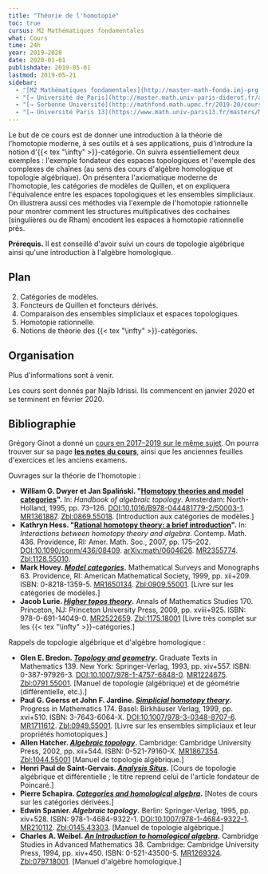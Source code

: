 ```yaml
---
title: "Théorie de l'homotopie"
toc: true
cursus: M2 Mathématiques fondamentales
what: Cours
time: 24h
year: 2019–2020
date: 2020-01-01
publishdate: 2019-05-01
lastmod: 2019-05-21
sidebar:
  - "[M2 Mathématiques fondamentales](http://master-math-fonda.imj-prg.fr/)"
  - "[→ Université de Paris](http://master.math.univ-paris-diderot.fr/annee/m2-math/)"
  - "[→ Sorbonne Université](http://mathfond.math.upmc.fr/2019-20/cours.html)"
  - "[→ Université Paris 13](https://www.math.univ-paris13.fr/masters/Masters_M2_recherche.html)"
---
```


Le but de ce cours est de donner une introduction à la théorie de l'homotopie moderne, à ses outils et à ses applications, puis d'introdure la notion d'{{< tex "\infty" >}}-catégorie. On suivra essentiellement deux exemples : l'exemple fondateur des espaces topologiques et l'exemple des complexes de chaînes (au sens des cours d'algèbre homologique et topologie algébrique). On présentera l'axiomatique moderne de l'homotopie, les catégories de modèles de Quillen, et on expliquera l'équivalence entre les espaces topologiques et les ensembles simpliciaux. On illustrera aussi ces méthodes via l'exemple de l'homotopie rationnelle pour montrer comment les structures multiplicatives des cochaines (singulières ou de Rham) encodent les espaces à homotopie rationnelle près. 

**Prérequis.**  Il est conseillé d'avoir suivi un cours de topologie algébrique ainsi qu'une introduction à l'algèbre homologique. 

## Plan

2. Catégories de modèles.
3. Foncteurs de Quillen et foncteurs dérivés.
4. Comparaison des ensembles simpliciaux et espaces topologiques.
5. Homotopie rationnelle.
6. Notions de théorie des {{< tex "\infty" >}}-catégories.

## Organisation

<div class="alert alert-info" role="alert">Plus d'informations sont à venir.</div>

Les cours sont donnés par Najib Idrissi.
Ils commencent en janvier 2020 et se terminent en février 2020.

## Bibliographie

<div class="alert alert-primary" role="alert">
Grégory Ginot a donné un <a href="https://www.math.univ-paris13.fr/~ginot/Homotopie/">cours en 2017–2019 sur le même sujet</a>.
On pourra trouver sur sa page <strong><a class="alert-link" href="https://www.math.univ-paris13.fr/%7Eginot/Homotopie/Ginot-homotopie2019.pdf">les notes du cours</a></strong>, ainsi que les anciennes feuilles d'exercices et les anciens examens.
</div>

Ouvrages sur la théorie de l'homotopie :

* **William G. Dwyer et Jan Spaliński. "[Homotopy theories and model categories](http://www.math.jhu.edu/%7Eeriehl/616/DwyerSpalinski.pdf)".** In: *Handbook of algebraic topology*. Amsterdam: North-Holland, 1995, pp. 73–126. [DOI:10.1016/B978-044481779-2/50003-1](https://dx.doi.org/10.1016/B978-044481779-2/50003-1). [MR1361887](http://www.ams.org/mathscinet-getitem?mr=1361887). [Zbl:0869.55018](https://zbmath.org/?q=an%3A0869.55018). <span class="text-muted">[Introduction aux catégories de modèles.]</span>
* **Kathryn Hess. "[Rational homotopy theory: a brief introduction](https://arxiv.org/pdf/math/0604626.pdf)".** In: *Interactions between homotopy theory and algebra*. Contemp. Math. 436. Providence, RI: Amer. Math. Soc., 2007, pp. 175–202. [DOI:10.1090/conm/436/08409](https://dx.doi.org/10.1090/conm/436/08409). [arXiv:math/0604626](http://arxiv.org/abs/math/0604626). [MR2355774](http://www.ams.org/mathscinet-getitem?mr=2355774). [Zbl:1128.55010](https://zbmath.org/?q=an%3A1128.55010).
* **Mark Hovey. *[Model categories](https://web.math.rochester.edu/people/faculty/doug/otherpapers/hovey-model-cats.pdf)*.** Mathematical Surveys and Monographs 63. Providence, RI: American Mathematical Society, 1999, pp. xii+209. ISBN: 0-8218-1359-5. [MR1650134](http://www.ams.org/mathscinet-getitem?mr=1650134). [Zbl:0909.55001](https://zbmath.org/?q=an%3A0909.55001). <span class="text-muted">[Livre sur les catégories de modèles.]</span>
* **Jacob Lurie. *[Higher topos theory](http://www.math.harvard.edu/~lurie/papers/croppedtopoi.pdf)*.** Annals of Mathematics Studies 170. Princeton, NJ: Princeton University Press, 2009, pp. xviii+925. ISBN: 978-0-691-14049-0. [MR2522659](http://www.ams.org/mathscinet-getitem?mr=2522659). [Zbl:1175.18001](https://zbmath.org/?q=an%3A1175.18001) <span class="text-muted">[Livre très complet sur les {{< tex "\infty" >}}-catégories.]</span>

Rappels de topologie algébrique et d'algèbre homologique :

* **Glen E. Bredon. *[Topology and geometry](http://virtualmath1.stanford.edu/~ralph/math215b/Bredon.pdf)*.** Graduate Texts in Mathematics 139. New York: Springer-Verlag, 1993, pp. xiv+557. ISBN: 0-387-97926-3. [DOI:10.1007/978-1-4757-6848-0](https://dx.doi.org/10.1007/978-1-4757-6848-0). [MR1224675](http://www.ams.org/mathscinet-getitem?mr=1224675). [Zbl:0791.55001](https://zbmath.org/?q=an%3A0791.55001). <span class="text-muted">[Manuel de topologie (algébrique) et de géométrie (différentielle, etc.).]</span>
* **Paul G. Goerss et John F. Jardine. *[Simplicial homotopy theory](http://dodo.pdmi.ras.ru/~topology/books/goerss-jardine.pdf)*.** Progress in Mathematics 174. Basel: Birkhäuser Verlag, 1999, pp. xvi+510. ISBN: 3-7643-6064-X. [DOI:10.1007/978-3-0348-8707-6](10.1007/978-3-0348-8707-6). [MR1711612](http://www.ams.org/mathscinet-getitem?mr=1711612). [Zbl:0949.55001](https://zbmath.org/?q=an%3A0949.55001). <span class="text-muted">[Livre sur les ensembles simpliciaux et leur propriétés homotopiques.]</span>
* **Allen Hatcher. *[Algebraic topology](https://pi.math.cornell.edu/~hatcher/AT/AT.pdf)*.** Cambridge: Cambridge University Press, 2002, pp. xii+544. ISBN: 0-521-79160-X. [MR1867354](http://www.ams.org/mathscinet-getitem?mr=1867354). [Zbl:1044.55001](https://zbmath.org/?q=an%3A1044.55001) <span class="text-muted">[Manuel de topologie algébrique.]</span>
* **Henri Paul de Saint-Gervais. *[Analysis Situs](http://analysis-situs.math.cnrs.fr)*.** <span class="text-muted">[Cours de topologie algébrique et différentielle ; le titre reprend celui de l'article fondateur de Poincaré.]
* **Pierre Schapira. *[Categories and homological algebra](https://webusers.imj-prg.fr/%7Epierre.schapira/lectnotes/HomAl.pdf)*.** <span class="text-muted">[Notes de cours sur les catégories dérivées.]</span>
* **Edwin Spanier. *Algebraic topology*.** Berlin: Springer-Verlag, 1995, pp. xiv+528. ISBN: 978-1-4684-9322-1. [DOI:10.1007/978-1-4684-9322-1](https://dx.doi.org/10.1007/978-1-4684-9322-1). [MR210112](https://mathscinet.ams.org/mathscinet-getitem?mr=210112). [Zbl:0145.43303](https://zbmath.org/?q=an%3A0145.43303). <span class="text-muted">[Manuel de topologie algébrique.]</span>
* **Charles A. Weibel. *[An Introduction to homological algebra](https://math.mit.edu/~hrm/18.906/weibel-homological-algebra.pdf)*.** Cambridge Studies in Advanced Mathematics 38. Cambridge: Cambridge University Press, 1994, pp. xiv+450. ISBN: 0-521-43500-5. [MR1269324](http://www.ams.org/mathscinet-getitem?mr=1269324). [Zbl:0797.18001](https://zbmath.org/?q=an%3A0797.18001). <span class="text-muted">[Manuel d'algèbre homologique.]</span>
